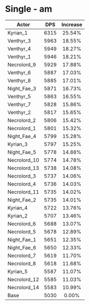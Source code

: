 # Single - am
| Actor | DPS | Increase |
|---|:---:|:---:|
|Kyrian_1|6315|25.54%|
|Venthyr_3|5963|18.55%|
|Venthyr_4|5949|18.27%|
|Venthyr_1|5946|18.21%|
|Necrolord_9|5929|17.88%|
|Venthyr_6|5887|17.03%|
|Venthyr_8|5885|17.01%|
|Night_Fae_3|5871|16.73%|
|Venthyr_5|5863|16.55%|
|Venthyr_7|5828|15.86%|
|Venthyr_2|5817|15.65%|
|Necrolord_2|5806|15.42%|
|Necrolord_1|5801|15.32%|
|Night_Fae_4|5799|15.28%|
|Kyrian_3|5797|15.25%|
|Night_Fae_5|5778|14.88%|
|Necrolord_10|5774|14.78%|
|Necrolord_13|5738|14.08%|
|Necrolord_3|5737|14.06%|
|Necrolord_4|5736|14.03%|
|Necrolord_11|5735|14.02%|
|Night_Fae_2|5735|14.01%|
|Kyrian_4|5722|13.76%|
|Kyrian_2|5707|13.46%|
|Necrolord_6|5688|13.07%|
|Necrolord_5|5678|12.89%|
|Night_Fae_1|5651|12.35%|
|Night_Fae_6|5650|12.33%|
|Necrolord_7|5619|11.70%|
|Necrolord_8|5618|11.68%|
|Kyrian_5|5587|11.07%|
|Necrolord_12|5585|11.03%|
|Necrolord_14|5583|10.99%|
|Base|5030|0.00%|
